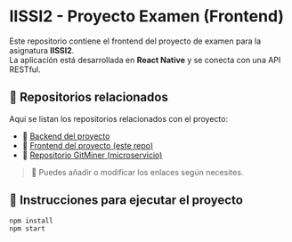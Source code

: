 # IISSI2 - Proyecto Examen (Frontend)

Este repositorio contiene el frontend del proyecto de examen para la asignatura **IISSI2**.  
La aplicación está desarrollada en **React Native** y se conecta con una API RESTful.

## 📁 Repositorios relacionados

Aquí se listan los repositorios relacionados con el proyecto:

- 🔗 [Backend del proyecto](https://github.com/usuario/backend-repo)
- 🔗 [Frontend del proyecto (este repo)](https://github.com/Antu24play/IISSI2-examen-front)
- 🔗 [Repositorio GitMiner (microservicio)](https://github.com/usuario/gitminer)

> 🔄 Puedes añadir o modificar los enlaces según necesites.

## 🚀 Instrucciones para ejecutar el proyecto

```bash
npm install
npm start

